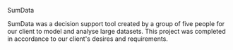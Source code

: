 SumData

SumData was a decision support tool created by a group of five people for our client to model and analyse large datasets. This project was completed in accordance to our client's desires and requirements. 
